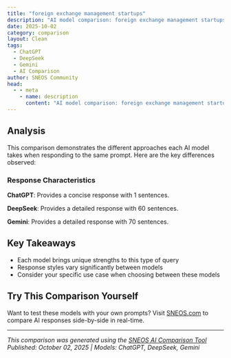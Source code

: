```yaml
---
title: "foreign exchange management startups"
description: "AI model comparison: foreign exchange management startups..."
date: 2025-10-02
category: comparison
layout: Clean
tags:
  - ChatGPT
  - DeepSeek
  - Gemini
  - AI Comparison
author: SNEOS Community
head:
  - - meta
    - name: description
      content: "AI model comparison: foreign exchange management startups..."
---
```


<ChatComparison
  title="foreign exchange management startups"
  prompt="foreign exchange management startups"
  :responses='{
    "ChatGPT": "Foreign exchange (forex) management startups typically focus on providing innovative solutions for currency exchange, payment processing, risk management, and related financial services. Here are some categories and examples of startups or companies in this niche:\n\n1. **Forex Trading Platforms**:\n   - Startups offering platforms for individual traders and investors to participate in forex trading with user-friendly interfaces and advanced analytics.\n   - Example: **eToro** - A social trading platform that allows users to copy trades from experienced traders.\n\n2. **Cryptocurrency and Forex Integration**:\n   - Companies that facilitate trading and management of both cryptocurrency and traditional currency in one platform.\n   - Example: **Coinbase** has extended its services to include various fiat currencies and their conversion to cryptocurrencies.\n\n3. **Payment Solutions and Remittances**:\n   - Startups providing international payment solutions at lower costs than traditional banks, often using technology to streamline processes.\n   - Example: **TransferWise (now Wise)** - Provides a platform for sending money abroad with lower fees and real exchange rates.\n\n4. **Risk Management Solutions**:\n   - Companies offering tools that help businesses manage currency risk through hedging strategies and analytics.\n   - Example: **Kyriba** - A treasury management solution that offers cash and risk management, including forex exposure management.\n\n5. **AI and Machine Learning in Forex**:\n   - Startups utilizing AI to analyze market trends and assist traders in making informed decisions.\n   - Example: **Trade Ideas** - Uses AI algorithms to help traders identify profitable trading opportunities.\n\n6. **Blockchain-Based Forex Solutions**:\n   - Companies using blockchain technology to facilitate more efficient and transparent foreign exchange transactions.\n   - Example: **Stellar** - A network designed to facilitate fast, low-cost international payments and currency exchanges.\n\n7. **Personal Finance Apps**:\n   - Apps aimed at individual users that help them manage their foreign currency needs, often including budgeting and spending analysis.\n   - Example: **Revolut** - Offers multi-currency accounts with the ability to hold, exchange, and spend in multiple currencies.\n\n8. **Forex Analytics and Research**:\n   - Companies providing market analysis, signals, and research to assist traders in making better-informed decisions.\n   - Example: **TradingView** - A platform that offers advanced charting tools and social networking for traders.\n\nIf you&#39;re interested in a specific sub-sector or have particular features in mind, please let me know, and I can provide more targeted information!",
    "DeepSeek": "Of course. The landscape for Foreign Exchange (FX) management startups, often called \u0022FinTechs\u0022 or \u0022FX Tech,\u0022 has exploded in recent years. These companies are challenging traditional banks by using technology to offer more transparent, efficient, and cost-effective solutions for businesses and individuals dealing with international payments.\n\nHere\u2019s a comprehensive breakdown of the FX management startup ecosystem:\n\n### Core Value Propositions (Why They Exist)\n\nTraditional banks often have:\n*   **High, hidden fees** (built into poor exchange rates)\n*   **Slow transaction times** (3-5 business days)\n*   **Opaque pricing structures**\n*   **Cumbersome processes** for businesses\n\nFX startups solve these problems with:\n*   **Transparency:** Real-time, mid-market exchange rates with a small, upfront margin.\n*   **Lower Costs:** Significantly lower fees than banks, often 0.3%-0.7% versus 3-5%.\n*   **Speed \u0026 Efficiency:** Faster payments, sometimes same-day, using modern tech stacks.\n*   **User Experience:** Intuitive online platforms and APIs.\n*   **Advanced Tools:** Hedging, multi-currency accounts, and automated payments.\n\n---\n\n### Key Categories of FX Management Startups\n\n#### 1. Business-to-Business (B2B) \u0026 Enterprise\nThis is the largest and most competitive segment. These startups serve SMEs, mid-market companies, and large enterprises.\n\n*   **Core Services:** International payments, hedging (forwards, options), multi-currency accounts, and API integration.\n*   **Leading Examples:**\n    *   **Wise (formerly TransferWise):** The pioneer of transparency, now a major public company with a strong B2B arm (Wise Business).\n    *   **Airwallex:** A global financial platform offering multi-currency accounts, international cards, and API-driven payments.\n    *   **Currencycloud:** A \u0022white-label\u0022 B2B2X provider; their API is embedded into other fintech apps (like Revolut Business, Starling Bank) to power their FX.\n    *   **OFX:** A well-established player (formerly OzForex) focused on SMEs and larger businesses with more complex needs.\n    *   **Ebury:** Specializes in trade finance and FX risk management for SMEs.\n\n#### 2. Business-to-Consumer (B2C) / Cross-Border Payments\nThese are the apps most people are familiar with for sending money abroad.\n\n*   **Core Services:** Peer-to-peer (P2P) international transfers, multi-currency wallets for travelers, and debit cards for spending abroad.\n*   **Leading Examples:**\n    *   **Wise:** Also a dominant player here with its multi-currency account and debit card.\n    *   **Revolut:** A \u0022neobank\u0022 that started with cheap FX for travelers and has expanded into a full financial super-app.\n    *   **Remitly:** Focused on the migrant worker remittance market (e.g., sending money home to family).\n    *   **WorldRemit:** Similar to Remitly, with a strong focus on mobile-first remittances.\n\n#### 3. Specialized \u0026 Niche Players\nThese startups focus on solving a specific problem within the FX ecosystem.\n\n*   **FX Risk Management \u0026 Hedging:**\n    *   **MillTechFX:** A platform from Millennium Global that allows medium-sized businesses to access institutional-grade FX liquidity and pricing.\n    *   ** HedgeFlows:** A platform built specifically for e-commerce businesses to automate their FX hedging and international payments.\n*   **API-First \u0026 Embedded Finance:**\n    *   **Currencycloud** (mentioned above) is the prime example.\n    *   **Railsr** (formerly Railsbank) provides embedded finance capabilities, including FX.\n*   **Crypto-Native FX:**\n    *   Startups like **Sardine** or **Swan** are building bridges between traditional finance and crypto, using FX principles for on/off-ramping.\n\n---\n\n### Key Technologies They Leverage\n\n*   **APIs (Application Programming Interfaces):** The backbone of modern FX. They connect to liquidity providers, payment networks, and banking systems, and allow other businesses to embed their services.\n*   **Cloud Computing:** Provides scalability, reliability, and lower infrastructure costs.\n*   **AI \u0026 Machine Learning:** Used for fraud detection, predicting currency volatility for better hedging, and optimizing payment routing for speed and cost.\n*   **Blockchain/DLT:** Some startups are experimenting with distributed ledger technology for near-instantaneous settlement and reduced counterparty risk.\n\n---\n\n### Major Challenges for FX Startups\n\n1.  **Regulation:** Operating in multiple countries means navigating a complex web of financial regulations (e.g., FCA in the UK, FinCEN in the US, MAS in Singapore). Compliance is a major cost and operational hurdle.\n2.  **Competition:** The space is crowded with other agile startups and incumbents (banks) who are now improving their own digital offerings.\n3.  **Building Trust:** Handling people\u0027s and businesses\u0027 money requires an immense amount of trust, which takes time and a flawless track record to build.\n4.  **Access to Liquidity:** To offer competitive rates, they need deep relationships with large liquidity providers (big banks and institutional firms).\n5.  **Profitability:** Many startups operate on thin margins to gain market share, making the path to sustainable profitability challenging.\n\n---\n\n### The Future of FX Management Startups\n\n*   **Embedded Finance:** FX will become an invisible feature within other software. For example, an e-commerce platform like Shopify will automatically handle the currency conversion and settlement for a merchant selling globally.\n*   **Hyper-Automation:** AI will fully automate treasury management for SMEs, executing hedges and payments based on pre-set rules.\n*   **Expansion into Adjacent Services:** FX platforms are becoming all-in-one financial hubs, adding services like business lending, corporate cards, and accounts payable automation.\n*   **Focus on Real-Time:** The global push for real-time payment systems will force FX providers to offer near-instant cross-border settlements.\n\nIn summary, FX management startups have fundamentally changed how we move money across borders. They are no longer just \u0022cheaper alternatives\u0022 but are evolving into sophisticated financial technology platforms that are integral to the global economy.",
    "Gemini": "Okay, let\u0027s explore the landscape of foreign exchange management startups. This is a growing area with a lot of innovation happening, so I\u0027ll break it down into categories and give you some examples.\n\n**What Problems Do They Solve?**\n\nForeign exchange (FX) management startups typically address challenges like:\n\n*   **High Transaction Costs:** Traditional banks and brokers often charge hefty fees and commissions for international money transfers and currency conversions.\n*   **Lack of Transparency:**  Hidden fees and unfavorable exchange rates can make it difficult to know the true cost of a transaction.\n*   **Inefficiency:** Manual processes and paperwork can slow down international payments and FX risk management.\n*   **Volatility:** Businesses that operate internationally are exposed to currency fluctuations, which can impact their profitability.\n*   **Limited Access for SMEs:**  Smaller businesses often struggle to access the same sophisticated FX management tools and services as larger corporations.\n*   **Compliance:** Navigating international regulations and compliance requirements can be complex and time-consuming.\n\n**Key Areas of Focus for Startups:**\n\n*   **International Payments:** Streamlining cross-border payments for businesses and individuals.\n*   **FX Risk Management:** Helping companies hedge against currency fluctuations.\n*   **Currency Conversion:** Offering competitive exchange rates and transparent pricing.\n*   **Multi-Currency Accounts:** Providing businesses with accounts that can hold and manage multiple currencies.\n*   **FX Data and Analytics:** Providing insights into currency trends and market movements.\n*   **Automation:** Automating FX processes to improve efficiency and reduce errors.\n*   **Embedded Finance:** Integrating FX solutions into other platforms and applications.\n\n**Types of Startups \u0026 Examples:**\n\nHere\u0027s a breakdown of some startup types in this space, along with examples (note: the landscape is constantly evolving, so this is not an exhaustive list, and funding/status may have changed since the last update):\n\n**1. Cross-Border Payment Platforms:**\n\n*   **Wise (formerly TransferWise):**  A well-established player offering international money transfers and multi-currency accounts for individuals and businesses.  Known for its transparent pricing and mid-market exchange rates.\n*   **Remitly:** Focuses on remittance payments, enabling individuals to send money to family and friends abroad.\n*   **WorldRemit:** Another remittance-focused platform with a wide network of payout options.\n*   **OFX (formerly OzForex):** Offers currency transfers and risk management solutions for businesses and individuals.\n*   **Payoneer:** Provides payment solutions for freelancers, online sellers, and businesses operating in the global marketplace.\n*   **Airwallex:** Targets businesses with global operations, offering multi-currency accounts, international payments, and FX risk management tools.\n*   **dLocal:** Focuses on emerging markets, enabling global companies to accept local payments in these regions.\n*   **Nium:** A B2B payment platform that facilitates cross-border payments for businesses.\n*   **Veem:**  Focuses on simplifying international payments for small businesses.\n*   **PingPong Payments:** Provides payment solutions for e-commerce sellers.\n\n**2. FX Risk Management Solutions:**\n\n*   **Kantox (acquired by BNP Paribas):** Provides FX risk management automation for corporates.\n*   **Kyriba:** While not solely FX-focused, Kyriba offers treasury management solutions that include FX risk management capabilities. (Larger, more established, but relevant)\n*   **Tvales:** Focuses on helping businesses manage FX exposure and optimize their hedging strategies.\n*   **Halo Financial:**  Offers FX risk management and international payments services.\n*   **MillTechFX:**  Provides access to interbank FX rates for institutional investors and corporates.\n\n**3. Multi-Currency Accounts:**\n\n*   **Revolut:**  Offers multi-currency accounts, virtual cards, and international money transfers.\n*   **Wise (formerly TransferWise):** (See above - also fits here)\n*   **Airwallex:** (See above - also fits here)\n*   **Payoneer:** (See above - also fits here)\n*   **Currencies Direct:** Provides multi-currency accounts and international payment services.\n\n**4. FX Data and Analytics:**\n\n*   **OANDA:** A well-known FX broker that also provides access to FX data and analytics. (More established, but relevant)\n*   **Refinitiv (now part of LSEG):** Offers comprehensive financial data, including FX data and analytics. (Larger, more established, but relevant)\n\n**5. Embedded Finance/FX APIs:**\n\n*   **Nium:** (See above - offers APIs for embedding payment functionality)\n*   **Currencycloud (acquired by Visa):** Provides APIs for businesses to integrate FX and payment capabilities into their own platforms.\n*   **Modulr:**  Offers payment infrastructure and APIs for businesses.\n*   **ClearBank:** A clearing bank that provides access to payment rails and APIs.\n\n**Factors to Consider When Evaluating FX Management Startups:**\n\n*   **Fees and Exchange Rates:**  Compare the fees and exchange rates offered by different providers.  Look for transparency and competitive pricing.\n*   **Security:**  Ensure that the platform has robust security measures in place to protect your funds and data.\n*   **Compliance:**  Verify that the company is properly licensed and regulated in the jurisdictions where it operates.\n*   **User Experience:**  Choose a platform that is easy to use and provides a good user experience.\n*   **Customer Support:**  Check the availability and responsiveness of customer support.\n*   **Integration Capabilities:**  Consider whether the platform integrates with your existing accounting and business systems.\n*   **Currency Coverage:**  Make sure the platform supports the currencies you need.\n*   **Transaction Limits:**  Check the transaction limits to ensure they meet your needs.\n*   **Speed of Transfers:**  Consider the speed of transfers, especially if you need to make urgent payments.\n*   **Hedging Options:** If you need to manage FX risk, look for a platform that offers hedging options.\n\n**Trends in the Industry:**\n\n*   **Increased Automation:**  FX management is becoming increasingly automated, with startups leveraging AI and machine learning to improve efficiency and reduce errors.\n*   **Embedded Finance:**  FX solutions are being increasingly embedded into other platforms and applications, making it easier for businesses to access these services.\n*   **Focus on SMEs:**  Many startups are focusing on providing FX management solutions tailored to the needs of small and medium-sized enterprises.\n*   **Blockchain and Cryptocurrency:**  While still early stages, blockchain technology and cryptocurrencies are being explored for potential applications in FX management, such as faster and cheaper cross-border payments.\n*   **Real-Time FX:** The demand for real-time FX rates and faster transaction processing is increasing.\n*   **Regulatory Scrutiny:**  Increased regulatory scrutiny is driving the need for greater transparency and compliance in the FX industry.\n\n**How to Find More Startups:**\n\n*   **Crunchbase:** Search for companies tagged with \u0022foreign exchange,\u0022 \u0022fintech,\u0022 \u0022payments,\u0022 etc.\n*   **TechCrunch, VentureBeat, and other tech news sites:**  Follow these publications for news and articles about fintech startups.\n*   **Fintech conferences and events:** Attend industry events to network with startups and learn about new technologies.\n*   **Venture capital firms:**  Research VC firms that invest in fintech and FX-related companies.  Their portfolio companies are good examples.\n*   **Industry reports:**  Look for market research reports on the FX management industry.\n\nThis information should give you a good starting point for understanding the foreign exchange management startup landscape.  Remember to do your own research and due diligence before choosing a provider. Good luck!\n"
  }'
  published-date="11:53"
/>

## Analysis

This comparison demonstrates the different approaches each AI model takes when responding to the same prompt. Here are the key differences observed:

### Response Characteristics

**ChatGPT**: Provides a concise response with 1 sentences. 

**DeepSeek**: Provides a detailed response with 60 sentences. 

**Gemini**: Provides a detailed response with 70 sentences. 

## Key Takeaways

- Each model brings unique strengths to this type of query
- Response styles vary significantly between models
- Consider your specific use case when choosing between these models

## Try This Comparison Yourself

Want to test these models with your own prompts? Visit [SNEOS.com](https://sneos.com) to compare AI responses side-by-side in real-time.

---

*This comparison was generated using the [SNEOS AI Comparison Tool](https://sneos.com)*
*Published: October 02, 2025 | Models: ChatGPT, DeepSeek, Gemini*
